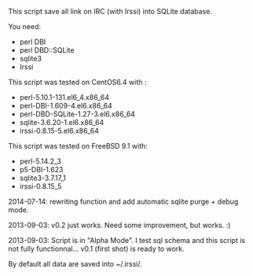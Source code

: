 This script save all link on IRC (with Irssi) into SQLite database.

You need:

* perl DBI
* perl DBD::SQLite
* sqlite3
* Irssi

This script was tested on CentOS6.4 with :

* perl-5.10.1-131.el6_4.x86_64
* perl-DBI-1.609-4.el6.x86_64
* perl-DBD-SQLite-1.27-3.el6.x86_64
* sqlite-3.6.20-1.el6.x86_64
* irssi-0.8.15-5.el6.x86_64

This script was tested on FreeBSD 9.1 with:

* perl-5.14.2_3
* p5-DBI-1.623
* sqlite3-3.7.17_1
* irssi-0.8.15_5

2014-07-14: rewriting function and add automatic sqlite purge + debug mode.

2013-09-03: v0.2 just works. Need some improvement, but works. :)

2013-09-03: Script is in "Alpha Mode". I test sql schema and this
	    script is not fully functionnal... v0.1 (first shot) is
	    ready to work.

By default all data are saved into ~/.irssi/. 


